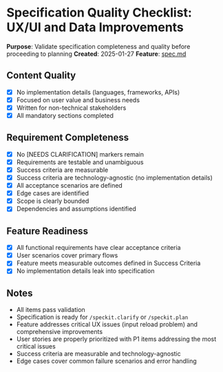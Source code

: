 # Specification Quality Checklist: UX/UI and Data Improvements

**Purpose**: Validate specification completeness and quality before proceeding to planning
**Created**: 2025-01-27
**Feature**: [spec.md](../spec.md)

## Content Quality

- [x] No implementation details (languages, frameworks, APIs)
- [x] Focused on user value and business needs
- [x] Written for non-technical stakeholders
- [x] All mandatory sections completed

## Requirement Completeness

- [x] No [NEEDS CLARIFICATION] markers remain
- [x] Requirements are testable and unambiguous
- [x] Success criteria are measurable
- [x] Success criteria are technology-agnostic (no implementation details)
- [x] All acceptance scenarios are defined
- [x] Edge cases are identified
- [x] Scope is clearly bounded
- [x] Dependencies and assumptions identified

## Feature Readiness

- [x] All functional requirements have clear acceptance criteria
- [x] User scenarios cover primary flows
- [x] Feature meets measurable outcomes defined in Success Criteria
- [x] No implementation details leak into specification

## Notes

- All items pass validation
- Specification is ready for `/speckit.clarify` or `/speckit.plan`
- Feature addresses critical UX issues (input reload problem) and comprehensive improvements
- User stories are properly prioritized with P1 items addressing the most critical issues
- Success criteria are measurable and technology-agnostic
- Edge cases cover common failure scenarios and error handling
